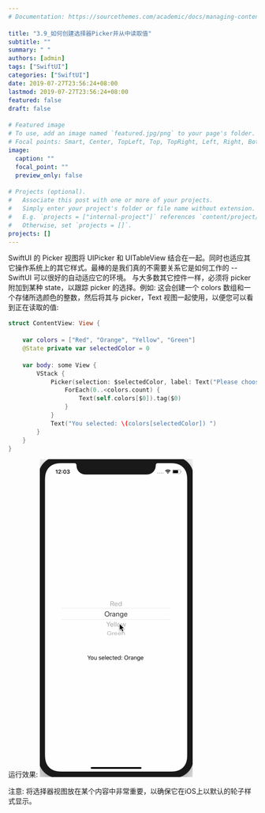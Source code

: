```yaml
---
# Documentation: https://sourcethemes.com/academic/docs/managing-content/

title: "3.9_如何创建选择器Picker并从中读取值"
subtitle: ""
summary: " "
authors: [admin]
tags: ["SwiftUI"]
categories: ["SwiftUI"]
date: 2019-07-27T23:56:24+08:00
lastmod: 2019-07-27T23:56:24+08:00
featured: false
draft: false

# Featured image
# To use, add an image named `featured.jpg/png` to your page's folder.
# Focal points: Smart, Center, TopLeft, Top, TopRight, Left, Right, BottomLeft, Bottom, BottomRight.
image:
  caption: ""
  focal_point: ""
  preview_only: false

# Projects (optional).
#   Associate this post with one or more of your projects.
#   Simply enter your project's folder or file name without extension.
#   E.g. `projects = ["internal-project"]` references `content/project/deep-learning/index.md`.
#   Otherwise, set `projects = []`.
projects: []
---
```

<!-- more -->
SwiftUI 的 Picker 视图将 UIPicker 和 UITableView 结合在一起。同时也适应其它操作系统上的其它样式。最棒的是我们真的不需要关系它是如何工作的 -- SwiftUI 可以很好的自动适应它的环境。
与大多数其它控件一样，必须将 picker 附加到某种 state，以跟踪 picker 的选择。例如: 这会创建一个 colors 数组和一个存储所选颜色的整数，然后将其与 picker，Text 视图一起使用，以便您可以看到正在读取的值:
```swift
struct ContentView: View {
    
    var colors = ["Red", "Orange", "Yellow", "Green"]
    @State private var selectedColor = 0
    
    var body: some View {
        VStack {
            Picker(selection: $selectedColor, label: Text("Please choose a color")) {
                ForEach(0..<colors.count) {
                    Text(self.colors[$0]).tag($0)
                }
            }
            Text("You selected: \(colors[selectedColor]) ")
        }
    }
}
```
运行效果:
![picker_select_color](img/picker_select_color.gif "Selected color")

注意: 将选择器视图放在某个内容中非常重要，以确保它在iOS上以默认的轮子样式显示。